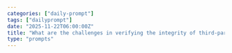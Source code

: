 ```yaml
---
categories: ["daily-prompt"]
tags: ["dailyprompt"]
date: "2025-11-22T06:00:00Z"
title: "What are the challenges in verifying the integrity of third-party components?"
type: "prompts"
---
```

